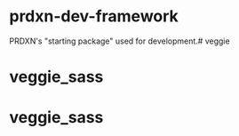 prdxn-dev-framework
===================

PRDXN's "starting package" used for development.# veggie
# veggie_sass
# veggie_sass
